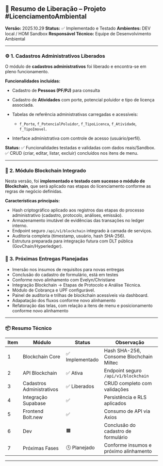 ## 🧾 **Resumo de Liberação – Projeto #LicenciamentoAmbiental**

**Versão:** 2025.10.29
**Status:** ✅ Implementado e Testado
**Ambientes:** DEV local / HOM Sandbox
**Responsável Técnico:** Equipe de Desenvolvimento Ambiental

---

### ⚙️ **1. Cadastros Administrativos Liberados**

O módulo de **cadastros administrativos** foi liberado e encontra-se em pleno funcionamento.

**Funcionalidades incluídas:**

* Cadastro de **Pessoas (PF/PJ)** para consulta 
* Cadastro de **Atividades** com porte, potencial poluidor e tipo de licença associada.
* Tabelas de referência administrativas carregadas e acessíveis:

  * `f_Porte`, `f_PotencialPoluidor`, `f_TipoLicenca`, `f_Atividade`, `f_TipoImovel`.
* Interface administrativa com controle de acesso (usuário/perfil).

**Status:**
✅ Funcionalidades testadas e validadas com dados reais/Sandbox.
✅  CRUD (criar, editar, listar, excluir) concluídos nos itens de menu.

---

### 🔐 **2. Módulo Blockchain Integrado**

Nesta versão, foi **implementado e testado com sucesso o módulo de Blockchain**, que será aplicado nas etapas do licenciamento conforme as regras de negócio definidas.

**Características principais:**

* Hash criptográfico aplicado aos registros das etapas do processo administrativo (cadastro, protocolo, análises, emissão).
* Armazenamento imutável de evidências das transações no ledger interno.
* Endpoint seguro `/api/v1/blockchain` integrado à camada de serviços.
* Auditoria completa (timestamp, usuário, hash SHA-256).
* Estrutura preparada para integração futura com DLT pública (GovChain/Hyperledger).

### 🧩 **3. Próximas Entregas Planejadas**

* Imersão nos insumos de requisitos para novas entregas
* Conclusão do cadastro de formulário, está em testes
* Conforme novo alinhamento com Evelyn/Christiane
* Integração Blockchain → Etapas de Protocolo e Análise Técnica.
* Módulo de Cobrança e UPF configurável.
* Painel de auditoria e trilhas de blockchain acessíveis via dashboard.
* Adapatação dos fluxos conforme novo alinhamento
* Refatoração das telas, com relação a itens de menu e posicionamento conforme novo alinhamento
---

### 📦 **Resumo Técnico**

| Item | Módulo                    | Status         | Observação                                |
| ---- | ------------------------- | -------------- | ----------------------------------------- |
| 1    | Blockchain Core           | ✅ Implementado | Hash SHA-256, Consome Blochchain Miltec              |
| 2    | API Blockchain            | ✅ Ativa        | Endpoint seguro `/api/v1/blockchain`      |
| 3    | Cadastros Administrativos | ✅ Liberados    | CRUD completo com validações              |
| 4    | Integração Supabase       | ✅              | Persistência e RLS aplicados              |
| 5    | Frontend Bolt.new         | ✅              | Consumo de API via Axios                  |
| 6    | Dev         | 🟧              | Conclusão do cadastro de formulário                  |
| 7    | Próximas Fases            | 🕓 Planejado   |  Conforme insumos e próximo alinhamento |

---

